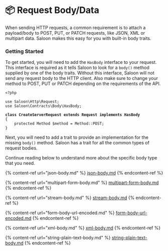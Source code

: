 # 📦 Request Body/Data

When sending HTTP requests, a common requirement is to attach a payload/body to POST, PUT, or PATCH requests, like JSON, XML or multipart data. Saloon makes this easy for you with built-in body traits.

### Getting Started

To get started, you will need to add the `HasBody` interface to your request. This interface is required as it tells Saloon to look for a `body()` method supplied by one of the body traits. Without this interface, Saloon will not send any request body to the HTTP client. Also make sure to change your method to POST, PUT or PATCH depending on the requirements of the API.

<pre class="language-php"><code class="lang-php">&#x3C;?php

use Saloon\Http\Request;
use Saloon\Contracts\Body\HasBody;

<strong>class CreateServerRequest extends Request implements HasBody
</strong>{
    protected Method $method = Method::POST;
}
</code></pre>

Next, you will need to add a trait to provide an implementation for the missing `body()` method. Saloon has a trait for all the common types of request bodies.

Continue reading below to understand more about the specific body type that you need.

{% content-ref url="json-body.md" %}
[json-body.md](json-body.md)
{% endcontent-ref %}

{% content-ref url="multipart-form-body.md" %}
[multipart-form-body.md](multipart-form-body.md)
{% endcontent-ref %}

{% content-ref url="stream-body.md" %}
[stream-body.md](stream-body.md)
{% endcontent-ref %}

{% content-ref url="form-body-url-encoded.md" %}
[form-body-url-encoded.md](form-body-url-encoded.md)
{% endcontent-ref %}

{% content-ref url="xml-body.md" %}
[xml-body.md](xml-body.md)
{% endcontent-ref %}

{% content-ref url="string-plain-text-body.md" %}
[string-plain-text-body.md](string-plain-text-body.md)
{% endcontent-ref %}
